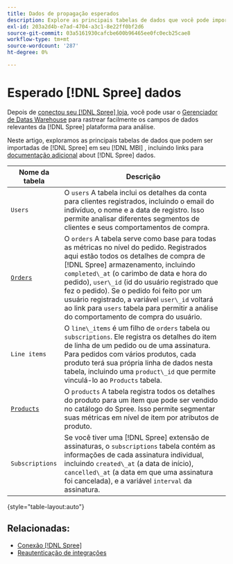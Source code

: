 ```yaml
---
title: Dados de propagação esperados
description: Explore as principais tabelas de dados que você pode importar do Spree para o seu [!DNL MBI] conta.
exl-id: 203a2d4b-e7ad-4704-a3c1-8e22ff0bf2d6
source-git-commit: 03a5161930cafcbe600b96465ee0fc0ecb25cae8
workflow-type: tm+mt
source-wordcount: '287'
ht-degree: 0%

---
```


# Esperado [!DNL Spree] dados

Depois de [conectou seu [!DNL Spree] loja](../../../data-analyst/importing-data/integrations/spree.md), você pode usar o [Gerenciador de Datas Warehouse](../../data-warehouse-mgr/tour-dwm.md) para rastrear facilmente os campos de dados relevantes da [!DNL Spree] plataforma para análise.

Neste artigo, exploramos as principais tabelas de dados que podem ser importadas de [!DNL Spree] em seu [!DNL MBI] , incluindo links para [documentação adicional](https://guides.spreecommerce.org/developer/addresses.html#address) about [!DNL Spree] dados.

| **Nome da tabela** | **Descrição** |
|-----|-----|
| `Users` | O `users` A tabela inclui os detalhes da conta para clientes registrados, incluindo o email do indivíduo, o nome e a data de registro. Isso permite analisar diferentes segmentos de clientes e seus comportamentos de compra. |
| [`Orders`](https://guides.spreecommerce.org/developer/orders.html#overview) | O `orders` A tabela serve como base para todas as métricas no nível do pedido. Registrados aqui estão todos os detalhes de compra de [!DNL Spree] armazenamento, incluindo `completed\_at` (o carimbo de data e hora do pedido), `user\_id` (id do usuário registrado que fez o pedido). Se o pedido foi feito por um usuário registrado, a variável `user\_id` voltará ao link para `users` tabela para permitir a análise do comportamento de compra do usuário. |
| `Line items` | O `line\_items` é um filho de `orders` tabela ou `subscriptions`. Ele registra os detalhes do item de linha de um pedido ou de uma assinatura. Para pedidos com vários produtos, cada produto terá sua própria linha de dados nesta tabela, incluindo uma `product\_id` que permite vinculá-lo ao `Products` tabela. |
| [`Products`](https://guides.spreecommerce.com/developer/products.html#overview) | O `products` A tabela registra todos os detalhes do produto para um item que pode ser vendido no catálogo do Spree. Isso permite segmentar suas métricas em nível de item por atributos de produto. |
| `Subscriptions` | Se você tiver uma [!DNL Spree] extensão de assinaturas, o `subscriptions` tabela contém as informações de cada assinatura individual, incluindo `created\_at` (a data de início), `cancelled\_at` (a data em que uma assinatura foi cancelada), e a variável `interval` da assinatura. |

{style=&quot;table-layout:auto&quot;}

## Relacionadas:

* [Conexão [!DNL Spree]](../integrations/spree.md)
* [Reautenticação de integrações](https://support.magento.com/hc/en-us/articles/360016733151)
